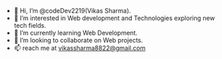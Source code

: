 - 👋 Hi, I’m @codeDev2219(Vikas Sharma).
- 👀 I’m interested in Web development and Technologies exploring new tech fields.
- 🌱 I’m currently learning Web Development.
- 💞️ I’m looking to collaborate on Web projects.
- 📫 reach me at vikassharma8822@gmail.com

<!---
codeDev2219/codeDev2219 is a ✨ special ✨ repository because its `README.md` (this file) appears on your GitHub profile.
You can click the Preview link to take a look at your changes.
--->
